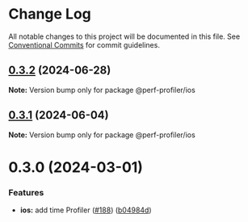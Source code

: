 # Change Log

All notable changes to this project will be documented in this file.
See [Conventional Commits](https://conventionalcommits.org) for commit guidelines.

## [0.3.2](https://github.com/bamlab/android-performance-profiler/compare/@perf-profiler/ios@0.3.1...@perf-profiler/ios@0.3.2) (2024-06-28)

**Note:** Version bump only for package @perf-profiler/ios

## [0.3.1](https://github.com/bamlab/android-performance-profiler/compare/@perf-profiler/ios@0.3.0...@perf-profiler/ios@0.3.1) (2024-06-04)

**Note:** Version bump only for package @perf-profiler/ios

# 0.3.0 (2024-03-01)

### Features

- **ios:** add time Profiler ([#188](https://github.com/bamlab/android-performance-profiler/issues/188)) ([b04984d](https://github.com/bamlab/android-performance-profiler/commit/b04984d23fa789288e05c979e980518931414d4c))
